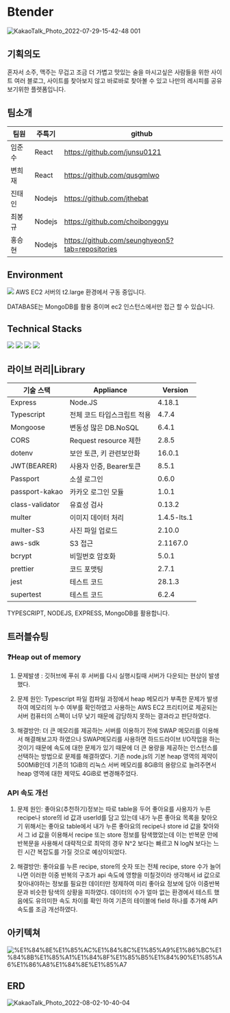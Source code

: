 # Btender
![KakaoTalk_Photo_2022-07-29-15-42-48 001](https://user-images.githubusercontent.com/105096793/181819625-cf6a98dd-8482-4aee-ba58-77ff1c2c1d81.jpeg)
## 기획의도
혼자서 소주, 맥주는 무겁고 조금 더 가볍고 맛있는 술을 마시고싶은 사람들을 위한 사이트 여러 블로그, 사이트를 찾아보지 않고 바로바로 찾아볼 수 있고 나만의 레시피를 공유보기위한 플렛폼입니다.

## 팀소개
|팀원|주특기|github|
|------|---|---|
|임준수|React|https://github.com/junsu0121|
|변희재|React|https://github.com/qusgmlwo|
|진태인|Nodejs|https://github.com/jthebat|
|최봉규|Nodejs|https://github.com/choibonggyu|
|홍승현|Nodejs|https://github.com/seunghyeon5?tab=repositories|

## Environment
<img src="https://img.shields.io/badge/-Amazon AWS-232F3E?style=flat&logo=Amazon AWS&logoColor=white"/>
AWS EC2 서버의 t2.large 환경에서 구동 중입니다.

DATABASE는 MongoDB를 활용 중이며 ec2 인스턴스에서만 접근 할 수 있습니다.

## Technical Stacks
<div float: left; >
  <img src="https://img.shields.io/badge/-TypeScript-3178C6?style=flat&logo=TypeScript&logoColor=white"/>
  <img src="https://img.shields.io/badge/-Node.js-339933?style=flat&logo=Node.js&logoColor=white"/>
  <img src="https://img.shields.io/badge/-Mongodb-47A248?style=flat&logo=Mongodb&logoColor=white"/>
  <img src="https://img.shields.io/badge/-Visual Studio Code-007ACC?style=flat&logo=Visual Studio Code&logoColor=white"/>
</div>

## 라이브 러리|Library
|기술 스택|Appliance|Version|
|------|---|---|
|Express|Node.JS|4.18.1|
|Typescript|전체 코드 타입스크립트 적용|4.7.4|
|Mongoose|변동성 많은 DB.NoSQL|6.4.1|
|CORS|Request resource 제한|2.8.5|
|dotenv|보안 토큰, 키 관련보안화|16.0.1|
|JWT(BEARER)|사용자 인증, Bearer토큰|8.5.1|
|Passport|소셜 로그인|0.6.0|
|passport-kakao|카카오 로그인 모듈|1.0.1
|class-validator|유효성 검사|0.13.2|
|multer|이미지 데이터 처리|1.4.5-lts.1|
|multer-S3|사진 파일 업로드|2.10.0|
|aws-sdk|S3 접근|2.1167.0|
|bcrypt|비밀번호 암호화|5.0.1|
|prettier|코드 포맷팅|2.7.1|
|jest|테스트 코드|28.1.3|
|supertest|테스트 코드|6.2.4|


TYPESCRIPT, NODEJS, EXPRESS, MongoDB를 활용합니다.
## 트러블슈팅
### ❓Heap out of memory 
1. 문제발생 : 깃허브에 푸쉬 후 서버를 다시 실행시킬때 서버가 다운되는 현상이 발생했다.

2. 문제 원인: Typescript 파일 컴파일 과정에서 heap 메모리가 부족한 문제가 발생하여 메모리의 누수 여부를 확인하였고 사용하는 AWS EC2 프리티어로 제공되는 서버 컴퓨터의 스펙이 너무 낮기 때문에 감당하지 못하는 결과라고 판단하였다.  

3. 해결방안: 더 큰 메모리를 제공하는 서버를 이용하기 전에 SWAP 메모리를 이용해서 해결해보고자 하였으나 SWAP메모리를 사용하면 하드드라이브 I/O작업을 하는 것이기 때문에 속도에 대한 문제가 있기 때문에 더 큰 용량을 제공하는 인스턴스를 선택하는 방법으로 문제를 해결하였다. 기존 node.js의 기본 heap 영역의 제약이 500MiB인데 기존의 1GiB의 리눅스 서버 메모리를 8GiB의 용량으로 늘려주면서 heap 영역에 대한 제약도 4GiB로 변경해주었다. 

### API 속도 개선

1. 문제 원인: 좋아요(추천하기)정보는 따로 table을 두어 좋아요를 사용자가 누른 recipe나 store의 id 값과 userId를 담고 있는데 내가 누른 좋아요 목록을 찾아오기 위해서는 좋아요 table에서 내가 누른 좋아요의 recipe나 store id 값을 찾아와서 그 id 값을 이용해서 recipe 또는 store 정보를 탐색했었는데 이는 반복문 안에 반복문을 사용해서 대략적으로 최악의 경우 N^2 보다는 
빠르고 N logN 보다는 느린 시간 복잡도를 가질 것으로 예상이되었다. 

2. 해결방안: 좋아요를 누른 recipe, store의 숫자 또는 전체 recipe, store 수가 늘어나면 이러한 이중 반복의 구조가 api 속도에 영향을 미칠것이라 생각해서 id 값으로 찾아내야하는 정보를 필요한 데이터만 정제하여 미리 좋아요 정보에 담아 이중반복문과 비슷한 탐색의 상황을 피하였다. 
데이터의 수가 얼마 없는 환경에서 테스트 했음에도 유의미한 속도 차이를 확인 하여 기존의 테이블에 field 하나를 추가해 API 속도를 조금 개선하였다.
## 아키텍쳐 
![%E1%84%8E%E1%85%AC%E1%84%8C%E1%85%A9%E1%86%BC%E1%84%8B%E1%85%A1%E1%84%8F%E1%85%B5%E1%84%90%E1%85%A6%E1%86%A8%E1%84%8E%E1%85%A7](https://user-images.githubusercontent.com/105096793/182070604-8ee3fed3-5123-455c-86e4-49ecc8e115bf.png)

## ERD
![KakaoTalk_Photo_2022-08-02-10-40-04](https://user-images.githubusercontent.com/105096793/182273394-c6d65575-ed6a-4cbd-8428-01fbcba35f8e.png)

